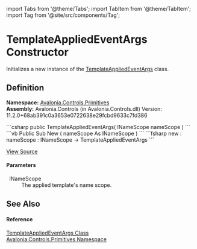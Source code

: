 import Tabs from '@theme/Tabs'; 
import TabItem from '@theme/TabItem'; 
import Tag from '@site/src/components/Tag'; 

# TemplateAppliedEventArgs Constructor


Initializes a new instance of the <a href="T_Avalonia_Controls_Primitives_TemplateAppliedEventArgs">TemplateAppliedEventArgs</a> class.



## Definition
**Namespace:** <a href="N_Avalonia_Controls_Primitives">Avalonia.Controls.Primitives</a>  
**Assembly:** Avalonia.Controls (in Avalonia.Controls.dll) Version: 11.2.0+68ab391c0a3653e0722638e29fcbd9633c7fd386

<Tabs groupId="api-code-preview">
<TabItem value="csharp" label="C#">
```csharp
public TemplateAppliedEventArgs(
	INameScope nameScope
)
```
</TabItem>
<TabItem value="vb" label="VB">
```vb
Public Sub New ( 
	nameScope As INameScope
)
```
</TabItem>
<TabItem value="fsharp" label="F#">
```fsharp
new : 
        nameScope : INameScope -> TemplateAppliedEventArgs
```
</TabItem>
</Tabs>



<a href="https://github.com/AvaloniaUI/Avalonia/tree/master/srcAvalonia.Controls/Primitives/TemplateAppliedEventArgs.cs#L15" title="View the source code">View Source</a>



#### Parameters
<dl><dt>  INameScope</dt><dd>The applied template's name scope.</dd></dl>

## See Also


#### Reference
<a href="T_Avalonia_Controls_Primitives_TemplateAppliedEventArgs">TemplateAppliedEventArgs Class</a>  
<a href="N_Avalonia_Controls_Primitives">Avalonia.Controls.Primitives Namespace</a>  
